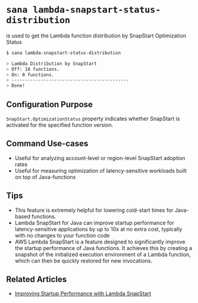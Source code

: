 # `sana lambda-snapstart-status-distribution`

is used to get the Lambda function distribution by SnapStart Optimization Status

```sh
$ sana lambda-snapstart-status-distribution

> Lambda Distribution by SnapStart
> Off: 18 functions.
> On: 0 functions.
> --------------------------------------------
> Done!
```

## Configuration Purpose

`SnapStart.OptimizationStatus` property indicates whether SnapStart is activated for the specified function version.

## Command Use-cases

- Useful for analyzing account-level or region-level SnapStart adoption rates
- Useful for measuring optimization of latency-sensitive workloads built on top of Java-functions

## Tips

- This feature is extremely helpful for lowering cold-start times for Java-based functions.
- Lambda SnapStart for Java can improve startup performance for latency-sensitive applications by up to 10x at no extra cost, typically with no changes to your function code
- AWS Lambda SnapStart is a feature designed to significantly improve the startup performance of Java functions. It achieves this by creating a snapshot of the initialized execution environment of a Lambda function, which can then be quickly restored for new invocations.

## Related Articles

- [Improving Startup Performance with Lambda SnapStart](https://docs.aws.amazon.com/lambda/latest/dg/snapstart.html)

